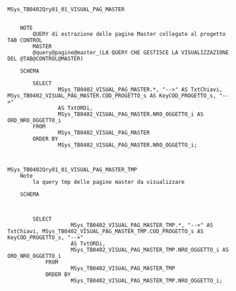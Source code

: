 	
	MSys_TB0402Qry01_01_VISUAL_PAG_MASTER

		
		NOTE
			QUERY di estrazione delle pagine Master collegate al progetto TAB CONTROL
			MASTER
			@query@pagine@master_(LA QUERY CHE GESTISCE LA VISUALIZZAZIONE DEL @TAB@CONTROL@MASTER)
		
		SCHEMA

			SELECT 
					MSys_TB0402_VISUAL_PAG_MASTER.*, "-->" AS TxtChiavi, MSys_TB0402_VISUAL_PAG_MASTER.COD_PROGETTO_s AS KeyCOD_PROGETTO_s, "-->" 
					AS TxtORDi, 
					MSys_TB0402_VISUAL_PAG_MASTER.NRO_OGGETTO_i AS ORD_NRO_OGGETTO_i
			FROM 
					MSys_TB0402_VISUAL_PAG_MASTER
			ORDER BY 
					MSys_TB0402_VISUAL_PAG_MASTER.NRO_OGGETTO_i;



	MSys_TB0402Qry01_01_VISUAL_PAG_MASTER_TMP
		Note
			la query tmp delle pagine master da visualizzare

		SCHEMA



			SELECT 
						MSys_TB0402_VISUAL_PAG_MASTER_TMP.*, "-->" AS TxtChiavi, MSys_TB0402_VISUAL_PAG_MASTER_TMP.COD_PROGETTO_s AS KeyCOD_PROGETTO_s, "-->" 
						AS TxtORDi, 
						MSys_TB0402_VISUAL_PAG_MASTER_TMP.NRO_OGGETTO_i AS ORD_NRO_OGGETTO_i
				FROM 
						MSys_TB0402_VISUAL_PAG_MASTER_TMP
				ORDER BY 
						MSys_TB0402_VISUAL_PAG_MASTER_TMP.NRO_OGGETTO_i;



